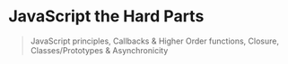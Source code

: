# JavaScript the Hard Parts

>JavaScript principles, Callbacks & Higher Order functions, Closure,
Classes/Prototypes & Asynchronicity
